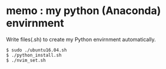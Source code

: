 # memo : my python (Anaconda) envirnment
Write files(.sh) to create my Python envirnment automatically.


```
$ sudo ./ubuntu16.04.sh
$ ./python_install.sh
$ ./nvim_set.sh

```
